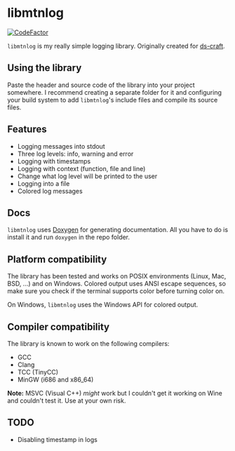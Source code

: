 # libmtnlog

[![CodeFactor](https://www.codefactor.io/repository/github/iammoltony/libmtnlog/badge)](https://www.codefactor.io/repository/github/iammoltony/libmtnlog)

`libmtnlog` is my really simple logging library. Originally created for [ds-craft](https://github.com/IAmMoltony/ds-craft).

## Using the library

Paste the header and source code of the library into your project somewhere. I recommend creating a separate folder for it and configuring your build system to add `libmtnlog`'s include files and compile its source files.

## Features

- Logging messages into stdout
- Three log levels: info, warning and error
- Logging with timestamps
- Logging with context (function, file and line)
- Change what log level will be printed to the user
- Logging into a file
- Colored log messages

## Docs

`libmtnlog` uses [Doxygen](https://doxygen.nl) for generating documentation. All you have to do is install it and run `doxygen` in the repo
folder.

## Platform compatibility

The library has been tested and works on POSIX environments (Linux, Mac, BSD, ...) and on Windows. Colored output uses ANSI escape sequences, so make sure you check if the terminal supports color before turning color on.

On Windows, `libmtnlog` uses the Windows API for colored output.

## Compiler compatibility

The library is known to work on the following compilers:

- GCC
- Clang
- TCC (TinyCC)
- MinGW (i686 and x86_64)

**Note:** MSVC (Visual C++) *might* work but I couldn't get it working on Wine and couldn't test it. Use at your own risk.

## TODO

- Disabling timestamp in logs
